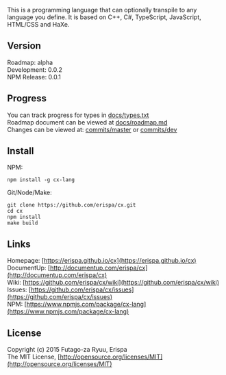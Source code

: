 This is a programming language that can optionally transpile to any language you define.
It is based on C++, C#, TypeScript, JavaScript, HTML/CSS and HaXe.

Version
-------
Roadmap: alpha<br>
Development: 0.0.2<br>
NPM Release: 0.0.1

Progress
--------
You can track progress for types in [docs/types.txt](docs/types.txt)<br>
Roadmap document can be viewed at [docs/roadmap.md](docs/roadmap.md)<br>
Changes can be viewed at: [commits/master](https://github.com/erispa/cx/commits/master) or [commits/dev](https://github.com/erispa/cx/commits/dev)

Install
-------
NPM:
  
  ```shell
  npm install -g cx-lang
  ```
  
Git/Node/Make:
  
  ```shell
  git clone https://github.com/erispa/cx.git
  cd cx
  npm install
  make build
  ```

Links
-----
  
  Homepage: [https://erispa.github.io/cx](https://erispa.github.io/cx)<br>
  DocumentUp: [http://documentup.com/erispa/cx](http://documentup.com/erispa/cx)<br>
  Wiki: [https://github.com/erispa/cx/wiki](https://github.com/erispa/cx/wiki)<br>
  Issues: [https://github.com/erispa/cx/issues](https://github.com/erispa/cx/issues)<br>
  NPM: [https://www.npmjs.com/package/cx-lang](https://www.npmjs.com/package/cx-lang)

License
-------
Copyright (c) 2015 Futago-za Ryuu, Erispa<br>
The MIT License, [http://opensource.org/licenses/MIT](http://opensource.org/licenses/MIT)
